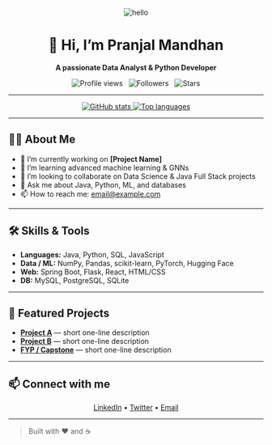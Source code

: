 <p align="center">
  <img src="https://img.shields.io/badge/👋-Hello!-brightgreen" alt="hello" />
</p>

<h1 align="center">👋 Hi, I’m Pranjal Mandhan</h1>
<p align="center">
  <strong>A passionate Data Analyst & Python Developer</strong>
</p>

<p align="center">
  <img src="https://komarev.com/ghpvc/?username=USERNAME&color=blue" alt="Profile views" />
  &nbsp;
  <img src="https://img.shields.io/github/followers/USERNAME?label=Followers&style=social" alt="Followers" />
  &nbsp;
  <img src="https://img.shields.io/github/stars/USERNAME?style=social" alt="Stars" />
</p>

---

<p align="center">
  <a href="https://github.com/USERNAME">
    <img src="https://github-readme-stats.vercel.app/api?username=USERNAME&show_icons=true&theme=github_dark&count_private=true" alt="GitHub stats" />
  </a>
  <a href="https://github.com/USERNAME">
    <img src="https://github-readme-stats.vercel.app/api/top-langs/?username=USERNAME&layout=compact&theme=github_dark" alt="Top languages" />
  </a>
</p>

---

## 👨‍💻 About Me
- 🔭 I’m currently working on **[Project Name]**
- 🌱 I’m learning advanced machine learning & GNNs
- 👯 I’m looking to collaborate on Data Science & Java Full Stack projects
- 💬 Ask me about Java, Python, ML, and databases
- 📫 How to reach me: [email@example.com](mailto:email@example.com)

---

## 🛠️ Skills & Tools
- **Languages:** Java, Python, SQL, JavaScript  
- **Data / ML:** NumPy, Pandas, scikit-learn, PyTorch, Hugging Face  
- **Web:** Spring Boot, Flask, React, HTML/CSS  
- **DB:** MySQL, PostgreSQL, SQLite

---

## 🔭 Featured Projects
- **[Project A](https://github.com/USERNAME/project-a)** — short one-line description
- **[Project B](https://github.com/USERNAME/project-b)** — short one-line description
- **[FYP / Capstone](https://github.com/USERNAME/fyp)** — short one-line description

---

## 📫 Connect with me
<p align="center">
  <a href="https://linkedin.com/in/YOUR_LINKEDIN" target="_blank">LinkedIn</a> •
  <a href="https://twitter.com/YOUR_TWITTER" target="_blank">Twitter</a> •
  <a href="mailto:email@example.com">Email</a>
</p>

---

> Built with ❤️ and ☕  
